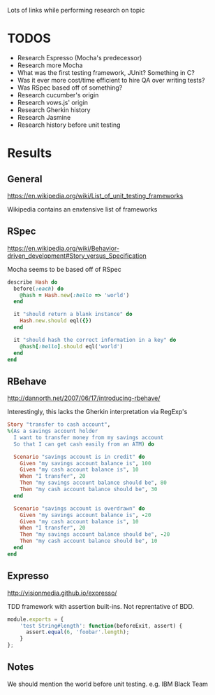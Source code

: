 Lots of links while performing research on topic

# TODOS

- Research Espresso (Mocha's predecessor)
- Research more Mocha
- What was the first testing framework, JUnit? Something in C?
- Was it ever more cost/time efficient to hire QA over writing tests?
- Was RSpec based off of something?
- Research cucumber's origin
- Research vows.js' origin
- Research Gherkin history
- Research Jasmine
- Research history before unit testing

# Results

## General

https://en.wikipedia.org/wiki/List_of_unit_testing_frameworks

Wikipedia contains an enxtensive list of frameworks

## RSpec

https://en.wikipedia.org/wiki/Behavior-driven_development#Story_versus_Specification

Mocha seems to be based off of RSpec

```ruby
describe Hash do
  before(:each) do
    @hash = Hash.new(:hello => 'world')
  end

  it "should return a blank instance" do
    Hash.new.should eql({})
  end

  it "should hash the correct information in a key" do
    @hash[:hello].should eql('world')
  end
end
```


## RBehave
http://dannorth.net/2007/06/17/introducing-rbehave/

Interestingly, this lacks the Gherkin interpretation via RegExp's

```ruby
Story "transfer to cash account",
%(As a savings account holder
  I want to transfer money from my savings account
  So that I can get cash easily from an ATM) do

  Scenario "savings account is in credit" do
    Given "my savings account balance is", 100
    Given "my cash account balance is", 10
    When "I transfer", 20
    Then "my savings account balance should be", 80
    Then "my cash account balance should be", 30
  end

  Scenario "savings account is overdrawn" do
    Given "my savings account balance is", -20
    Given "my cash account balance is", 10
    When "I transfer", 20
    Then "my savings account balance should be", -20
    Then "my cash account balance should be", 10
  end
end
```

## Expresso
http://visionmedia.github.io/expresso/

TDD framework with assertion built-ins. Not reprentative of BDD.

```js
module.exports = {
    'test String#length': function(beforeExit, assert) {
      assert.equal(6, 'foobar'.length);
    }
};
```

## Notes
We should mention the world before unit testing. e.g. IBM Black Team